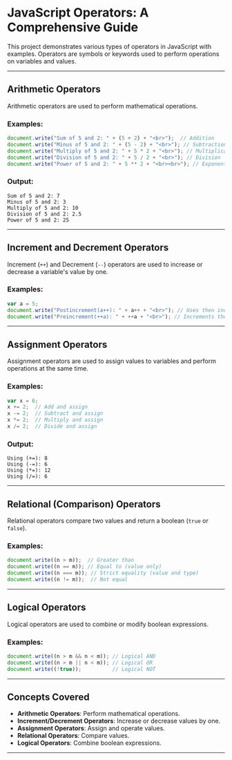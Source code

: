 # JavaScript Operators: A Comprehensive Guide

This project demonstrates various types of operators in JavaScript with examples. Operators are symbols or keywords used to perform operations on variables and values.

---

## Arithmetic Operators

Arithmetic operators are used to perform mathematical operations.

### Examples:
```javascript
document.write("Sum of 5 and 2: " + (5 + 2) + "<br>");  // Addition
document.write("Minus of 5 and 2: " + (5 - 2) + "<br>"); // Subtraction
document.write("Multiply of 5 and 2: " + 5 * 2 + "<br>"); // Multiplication
document.write("Division of 5 and 2: " + 5 / 2 + "<br>"); // Division
document.write("Power of 5 and 2: " + 5 ** 2 + "<br><br>"); // Exponentiation
```

### Output:
```
Sum of 5 and 2: 7
Minus of 5 and 2: 3
Multiply of 5 and 2: 10
Division of 5 and 2: 2.5
Power of 5 and 2: 25
```

---

## Increment and Decrement Operators

Increment (`++`) and Decrement (`--`) operators are used to increase or decrease a variable's value by one.

### Examples:
```javascript
var a = 5; 
document.write("Postincrement(a++): " + a++ + "<br>"); // Uses then increments
document.write("Preincrement(++a): " + ++a + "<br>"); // Increments then uses
```

---

## Assignment Operators

Assignment operators are used to assign values to variables and perform operations at the same time.

### Examples:
```javascript
var x = 6;
x += 2;  // Add and assign
x -= 2;  // Subtract and assign
x *= 2;  // Multiply and assign
x /= 2;  // Divide and assign
```

### Output:
```
Using (+=): 8
Using (-=): 6
Using (*=): 12
Using (/=): 6
```

---

## Relational (Comparison) Operators

Relational operators compare two values and return a boolean (`true` or `false`).

### Examples:
```javascript
document.write((n > m));  // Greater than
document.write((n == m)); // Equal to (value only)
document.write((n === m)); // Strict equality (value and type)
document.write((n != m));  // Not equal
```

---

## Logical Operators

Logical operators are used to combine or modify boolean expressions.

### Examples:
```javascript
document.write((n > m && n < m)); // Logical AND
document.write((n > m || n < m)); // Logical OR
document.write((!true));          // Logical NOT
```

---


## Concepts Covered

- **Arithmetic Operators**: Perform mathematical operations.
- **Increment/Decrement Operators**: Increase or decrease values by one.
- **Assignment Operators**: Assign and operate values.
- **Relational Operators**: Compare values.
- **Logical Operators**: Combine boolean expressions.

---

